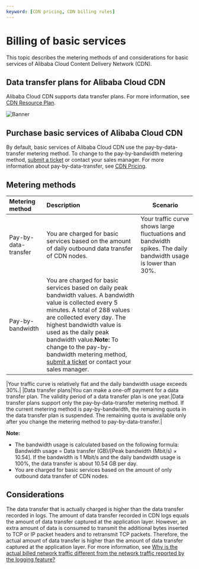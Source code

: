 ```yaml
---
keyword: [CDN pricing, CDN billing rules]
---
```


# Billing of basic services

This topic describes the metering methods of and considerations for basic services of Alibaba Cloud Content Delivery Network \(CDN\).

## Data transfer plans for Alibaba Cloud CDN

Alibaba Cloud CDN supports data transfer plans. For more information, see [CDN Resource Plan](https://common-buy-intl.aliyun.com/?commodityCode=%20cdn_bag_intl#/buy).

![Banner](https://static-aliyun-doc.oss-accelerate.aliyuncs.com/assets/img/en-US/6690011061/p65851.png)

## Purchase basic services of Alibaba Cloud CDN

By default, basic services of Alibaba Cloud CDN use the pay-by-data-transfer metering method. To change to the pay-by-bandwidth metering method, [submit a ticket](https://workorder-intl.console.aliyun.com/?spm=5176.2020520001.aliyun_topbar.18.dbd44bd3e4f845#/ticket/createIndex) or contact your sales manager. For more information about pay-by-data-transfer, see [CDN Pricing](https://www.alibabacloud.com/zh/product/cdn/pricing?spm=a2796.7980202.1167822.1.16755f45tSDVja).

## Metering methods

|Metering method|Description|Scenario|
|:--------------|:----------|--------|
|Pay-by-data-transfer|You are charged for basic services based on the amount of daily outbound data transfer of CDN nodes.|Your traffic curve shows large fluctuations and bandwidth spikes. The daily bandwidth usage is lower than 30%.|
|Pay-by-bandwidth|You are charged for basic services based on daily peak bandwidth values. A bandwidth value is collected every 5 minutes. A total of 288 values are collected every day. The highest bandwidth value is used as the daily peak bandwidth value.**Note:** To change to the pay-by-bandwidth metering method, [submit a ticket](https://workorder-intl.console.aliyun.com/?spm=5176.2020520001.aliyun_topbar.18.dbd44bd3e4f845#/ticket/createIndex) or contact your sales manager.

|Your traffic curve is relatively flat and the daily bandwidth usage exceeds 30%.|
|Data transfer plans|You can make a one-off payment for a data transfer plan. The validity period of a data transfer plan is one year.|Data transfer plans support only the pay-by-data-transfer metering method. If the current metering method is pay-by-bandwidth, the remaining quota in the data transfer plan is suspended. The remaining quota is available only after you change the metering method to pay-by-data-transfer.|

**Note:**

-   The bandwidth usage is calculated based on the following formula: Bandwidth usage = Data transfer \(GB\)/\[Peak bandwidth \(Mbit/s\) × 10.54\]. If the bandwidth is 1 Mbit/s and the daily bandwidth usage is 100%, the data transfer is about 10.54 GB per day.
-   You are charged for basic services based on the amount of only outbound data transfer of CDN nodes.

## Considerations

The data transfer that is actually charged is higher than the data transfer recorded in logs. The amount of data transfer recorded in CDN logs equals the amount of data transfer captured at the application layer. However, an extra amount of data is consumed to transmit the additional bytes inserted to TCP or IP packet headers and to retransmit TCP packets. Therefore, the actual amount of data transfer is higher than the amount of data transfer captured at the application layer. For more information, see [Why is the actual billed network traffic different from the network traffic reported by the logging feature?]()

